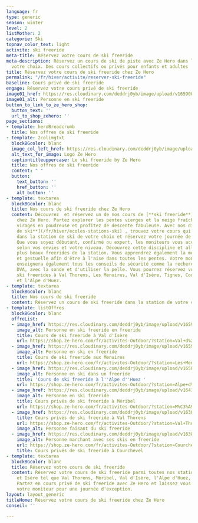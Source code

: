```yaml
---
language: fr
type: generic
season: winter
level: 2
listMother: 2
categorie: Ski
topnav_color_text: light
activite: ski freeride
meta-title: Réservez votre cours de ski freeride
meta-description: Réservez un cours de ski de piste avec Ze Hero dans la station de
  votre choix. Des cours collectifs ou privés pour enfants et adultes
title: Réservez votre cours de ski freeride chez Ze Hero
permalink: "/fr/hiver/activite/reserver-ski-freeride"
baseline: Cours privé de ski freeride
engage: Réservez votre cours privé de ski freeride
image01_href: https://res.cloudinary.com/deddrj0yb/image/upload/v1659001495/website/winter/A04-13-113.jpg
image01_alt: Personne en ski freeride
button_to_link_to_ze_hero_shop:
  button_text: ''
  url_to_shop_zehero: ''
page_sections:
- template: heroBreadcrumb
  title: Nos offres de ski freeride
- template: 2colimgtxt
  blockBGcolor: blanc
  image_col_left_href: https://res.cloudinary.com/deddrj0yb/image/upload/v1640094644/website/logo/Sur%20fond%20clair/logo-ze-hero-horizontal_4_a3dhvk.png
  alt_text_for_image: Logo Ze Hero
  captiontitleuppercase: Le ski freeride by Ze Hero
  title: Nos offres de ski freeride
  content: " "
  button:
    text_button: ''
    href_button: ''
    alt_button: ''
- template: textarea
  blockBGcolor: blanc
  title: Nos cours de ski freeride chez Ze Hero
  content: Découvrez  et réservez un de nos cours de [**ski freeride**](/fr/hiver/activites/ski-freeride)
    chez Ze Hero. Partez explorer les pentes vierges et la neige fraîche. Tracez vos
    virages en poudreuse et profitez de descente fabuleuse. Avec nos différentes [**écoles
    de ski**](/fr/hiver/ecoles-stations-ski) , trouvez votre cours qui vous convient
    dans la station de ski de votre choix et réservez votre journée de ski freeride.
    Que vous soyez débutant, confirmé ou expert, les moniteurs vous accompagneront
    selon vos envies et votre niveau. Découvrez cette discipline et aller dans les
    plus beaux freerides de la station. Vous apprendrez également la meilleure technique
    et gestuelle afin d'être à l'aise dans toutes les pentes. Votre moniteur vous
    enseignera également tous les conseils de sécurité comme la recherche avec un
    DVA, avec la sonde et d'utiliser la pelle. Vous pourrez réservez vos cours de
    ski freerides à Val Thorens, Les Menuires, Val d'Isère, Tignes, Courchevel, Méribel
    et l'Alpe d'Huez.
- template: textarea
  blockBGcolor: blanc
  title: Nos cours de ski freeride
  content: Réservez un cours de ski freeride dans la station de votre choix.
- template: listOffres
  blockBGcolor: blanc
  offreList:
  - image_href: https://res.cloudinary.com/deddrj0yb/image/upload/v1659357496/website/winter/271763322_9566943013377084_2709945349720359422_n.jpg
    image_alt: Personne en ski freeride en freeride
    title: Cours de ski freeride à Val d'Isère
    url: https://shop.ze-hero.com/fr/activites-Outdoor/?station=Val+d%27Is%C3%A8re&calessonstype=Cours+priv%C3%A9&catypegenderlistsummer=all&calessonsactivitytype=Hors+piste&start-date=
  - image_href: https://res.cloudinary.com/deddrj0yb/image/upload/v1659001449/website/winter/shutterstock_1120866635.jpg
    image_alt: Personne en ski en freeride
    title: Cours de ski freeride aux Menuires
    url: https://shop.ze-hero.com/fr/activites-Outdoor/?station=Les+Menuires&calessonstype=Cours+priv%C3%A9&catypegenderlistsummer=all&calessonsactivitytype=Hors+piste&start-date=
  - image_href: https://res.cloudinary.com/deddrj0yb/image/upload/v1658839133/website/winter/164359367_7995718387166229_3029293489305122895_n.jpg
    image_alt: Personne en ski dans un freeride
    title: 'Cours de ski freeride à l''Alpe d''Huez '
    url: https://shop.ze-hero.com/fr/activites-Outdoor/?station=Alpe+d%27Huez&calessonstype=Cours+priv%C3%A9&catypegenderlistsummer=all&calessonsactivitytype=Hors+piste&start-date=
  - image_href: https://res.cloudinary.com/deddrj0yb/image/upload/v1641891585/website/winter/sophie-the-laya-yogis-Yf-EC_VWYwY-unsplash_fqd8ow.jpg
    image_alt: Personne en ski freeride
    title: Cours privés de ski freeride à Méribel
    url: https://shop.ze-hero.com/fr/activites-Outdoor/?station=M%C3%A9ribel&calessonstype=Cours+priv%C3%A9&catypegenderlistsummer=all&calessonsactivitytype=Hors+piste&start-date=
  - image_href: https://res.cloudinary.com/deddrj0yb/image/upload/v1638883534/website/winter/Ski-descente-poudreuse_jkfdf6.jpg
    title: Cours privés de ski freeride à Val Thorens
    url: https://shop.ze-hero.com/fr/activites-Outdoor/?station=Val+Thorens&calessonstype=Cours+priv%C3%A9&catypegenderlistsummer=all&calessonsactivitytype=Hors+piste&start-date=
    image_alt: Personne faisant du ski freeride
  - image_href: https://res.cloudinary.com/deddrj0yb/image/upload/v1638822772/website/winter/robson-hatsukami-morgan-P6389nx91BA-unsplash_ptpsoi.jpg
    image_alt: Personne marchant avec ses skis en freeride
    url: https://shop.ze-hero.com/fr/activites-Outdoor/?station=Courchevel&calessonstype=Cours+priv%C3%A9&catypegenderlistsummer=all&calessonsactivitytype=Hors+piste&start-date=
    title: Cours privés de ski freeride à Courchevel
- template: textarea
  blockBGcolor: blanc
  title: Réservez votre cours de ski freeride
  content: Réservez votre cours de ski freeride parmi toutes nos stations en Savoie
    et Isère tel que Val Thorens, Méribel, Val d'Isère, l'Alpe d'Huez, ou encore Courchevel.
    Partez en cours privé de ski freeride avec Ze Hero et laissez vous guider par
    votre moniteur pour une journée d'exception.
layout: layout_generic
titleHome: Réservez votre cours de ski freeride chez Ze Hero
conseil: ''

---
```

